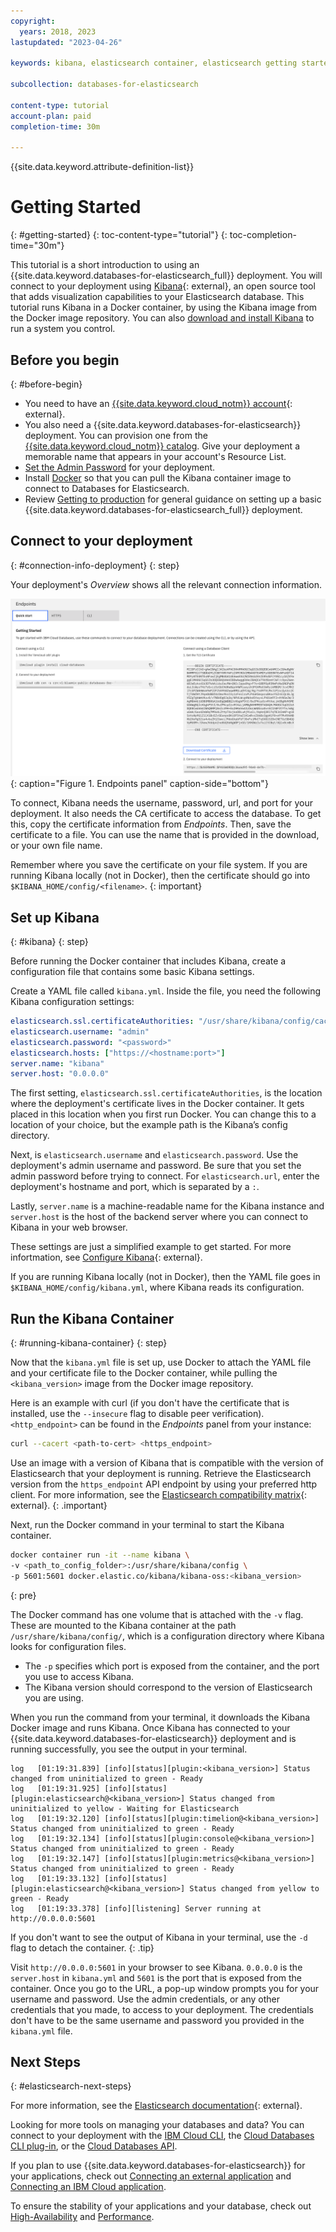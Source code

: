 ```yaml
---
copyright:
  years: 2018, 2023
lastupdated: "2023-04-26"

keywords: kibana, elasticsearch container, elasticsearch getting started

subcollection: databases-for-elasticsearch

content-type: tutorial
account-plan: paid
completion-time: 30m

---
```


{{site.data.keyword.attribute-definition-list}}

# Getting Started
{: #getting-started}
{: toc-content-type="tutorial"}
{: toc-completion-time="30m"}

This tutorial is a short introduction to using an {{site.data.keyword.databases-for-elasticsearch_full}} deployment. You will connect to your deployment using [Kibana](https://www.elastic.co/guide/en/kibana/current/index.html){: external}, an open source tool that adds visualization capabilities to your Elasticsearch database. This tutorial runs Kibana in a Docker container, by using the Kibana image from the Docker image repository. You can also [download and install Kibana](https://www.elastic.co/guide/en/kibana/current/install.html) to run a system you control. 

## Before you begin
{: #before-begin}

- You need to have an [{{site.data.keyword.cloud_notm}} account](https://cloud.ibm.com/registration){: external}.
- You also need a {{site.data.keyword.databases-for-elasticsearch}} deployment. You can provision one from the [{{site.data.keyword.cloud_notm}} catalog](https://cloud.ibm.com/catalog/databases-for-elasticsearch). Give your deployment a memorable name that appears in your account's Resource List.
- [Set the Admin Password](/docs/databases-for-elasticsearch?topic=databases-for-elasticsearch-admin-password) for your deployment.
- Install [Docker](https://www.docker.com/) so that you can pull the Kibana container image to connect to Databases for Elasticsearch.
- Review [Getting to production](/docs/cloud-databases?topic=cloud-databases-best-practices) for general guidance on setting up a basic {{site.data.keyword.databases-for-elasticsearch_full}} deployment.

## Connect to your deployment
{: #connection-info-deployment}
{: step}

Your deployment's _Overview_ shows all the relevant connection information.

![Endpoints panel](images/getting-started-endpoints-panel.png){: caption="Figure 1. Endpoints panel" caption-side="bottom"}

To connect, Kibana needs the username, password, url, and port for your deployment. It also needs the CA certificate to access the database. To get this, copy the certificate information from _Endpoints_. Then, save the certificate to a file. You can use the name that is provided in the download, or your own file name.

Remember where you save the certificate on your file system. If you are running Kibana locally (not in Docker), then the certificate should go into `$KIBANA_HOME/config/<filename>`.
{: important}

## Set up Kibana
{: #kibana}
{: step}

Before running the Docker container that includes Kibana, create a configuration file that contains some basic Kibana settings.

Create a YAML file called `kibana.yml`. Inside the file, you need the following Kibana configuration settings:
```yaml
elasticsearch.ssl.certificateAuthorities: "/usr/share/kibana/config/cacert"
elasticsearch.username: "admin"
elasticsearch.password: "<password>"
elasticsearch.hosts: ["https://<hostname:port>"]
server.name: "kibana"
server.host: "0.0.0.0"
```

The first setting, `elasticsearch.ssl.certificateAuthorities`, is the location where the deployment's certificate lives in the Docker container. It gets placed in this location when you first run Docker. You can change this to a location of your choice, but the example path is the Kibana’s config directory.

Next, is `elasticsearch.username` and `elasticsearch.password`. Use the deployment's admin username and password. Be sure that you set the admin password before trying to connect. For `elasticsearch.url`, enter the deployment's hostname and port, which is separated by a `:`. 

Lastly, `server.name` is a machine-readable name for the Kibana instance and `server.host` is the host of the backend server where you can connect to Kibana in your web browser.

These settings are just a simplified example to get started. For more infortmation, see [Configure Kibana](https://www.elastic.co/guide/en/kibana/current/settings.html){: external}.

If you are running Kibana locally (not in Docker), then the YAML file goes in `$KIBANA_HOME/config/kibana.yml`, where Kibana reads its configuration.

## Run the Kibana Container
{: #running-kibana-container}
{: step}

Now that the `kibana.yml` file is set up, use Docker to attach the YAML file and your certificate file to the Docker container, while pulling the `<kibana_version>` image from the Docker image repository. 

Here is an example with curl (if you don't have the certificate that is installed, use the `--insecure` flag to disable peer verification). `<http_endpoint>` can be found in the _Endpoints_ panel from your instance:

```sh
curl --cacert <path-to-cert> <https_endpoint>
```

Use an image with a version of Kibana that is compatible with the version of Elasticsearch that your deployment is running. Retrieve the Elasticsearch version from the `https_endpoint` API endpoint by using your preferred http client. For more information, see the [Elasticsearch compatibility matrix](https://www.elastic.co/support/matrix#matrix_compatibility){: external}.
{: .important}

Next, run the Docker command in your terminal to start the Kibana container.
```sh
docker container run -it --name kibana \
-v <path_to_config_folder>:/usr/share/kibana/config \
-p 5601:5601 docker.elastic.co/kibana/kibana-oss:<kibana_version>
```
{: pre}

The Docker command has one volume that is attached with the `-v` flag. These are mounted to the Kibana container at the path `/usr/share/kibana/config/`, which is a configuration directory where Kibana looks for configuration files. 
- The `-p` specifies which port is exposed from the container, and the port you use to access Kibana.
- The Kibana version should correspond to the version of Elasticsearch you are using.

When you run the command from your terminal, it downloads the Kibana Docker image and runs Kibana.
Once Kibana has connected to your {{site.data.keyword.databases-for-elasticsearch}} deployment and is running successfully, you see the output in your terminal.
```text
log   [01:19:31.839] [info][status][plugin:<kibana_version>] Status changed from uninitialized to green - Ready
log   [01:19:31.925] [info][status][plugin:elasticsearch@<kibana_version>] Status changed from uninitialized to yellow - Waiting for Elasticsearch
log   [01:19:32.120] [info][status][plugin:timelion@<kibana_version>] Status changed from uninitialized to green - Ready
log   [01:19:32.134] [info][status][plugin:console@<kibana_version>] Status changed from uninitialized to green - Ready
log   [01:19:32.147] [info][status][plugin:metrics@<kibana_version>] Status changed from uninitialized to green - Ready
log   [01:19:33.132] [info][status][plugin:elasticsearch@<kibana_version>] Status changed from yellow to green - Ready
log   [01:19:33.378] [info][listening] Server running at http://0.0.0.0:5601
```

If you don't want to see the output of Kibana in your terminal, use the `-d` flag to detach the container.
{: .tip}

Visit `http://0.0.0.0:5601` in your browser to see Kibana. `0.0.0.0` is the `server.host` in `kibana.yml` and `5601` is the port that is exposed from the container. Once you go to the URL, a pop-up window prompts you for your username and password. Use the admin credentials, or any other credentials that you made, to access to your deployment. The credentials don't have to be the same username and password you provided in the `kibana.yml` file.

## Next Steps
{: #elasticsearch-next-steps}

For more information, see the [Elasticsearch documentation](https://www.elastic.co/guide/en/elasticsearch/reference/current/index.html){: external}. 

Looking for more tools on managing your databases and data? You can connect to your deployment with the [IBM Cloud CLI](/docs/cli?topic=cli-install-ibmcloud-cli), the [Cloud Databases CLI plug-in](/docs/databases-cli-plugin?topic=databases-cli-plugin-cdb-reference), or the [Cloud Databases API](https://cloud.ibm.com/apidocs/cloud-databases-api).

If you plan to use {{site.data.keyword.databases-for-elasticsearch}} for your applications, check out [Connecting an external application](/docs/databases-for-elasticsearch?topic=databases-for-elasticsearch-external-app) and [Connecting an IBM Cloud application](/docs/databases-for-elasticsearch?topic=databases-for-elasticsearch-ibmcloud-app).

To ensure the stability of your applications and your database, check out [High-Availability](/docs/databases-for-elasticsearch?topic=databases-for-elasticsearch-high-availability) and [Performance](/docs/databases-for-elasticsearch?topic=databases-for-elasticsearch-performance).
